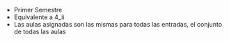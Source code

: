 - Primer Semestre
- Equivalente a 4_ii
- Las aulas asignadas son las mismas para todas las entradas, el conjunto de todas las aulas